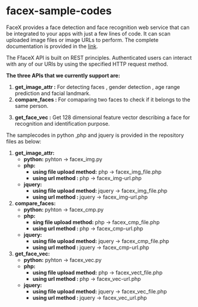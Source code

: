 
<h1> facex-sample-codes </h1>
FaceX provides a face detection and face recognition web service that can be integrated to your apps with just a few lines of code.
It can scan uploaded image files or image URLs to perform. The complete documentation is provided in the <a href="https://documenter.getpostman.com/view/5211511/RWaDYCUN">link</a>.

The FfaceX API is built on REST principles. Authenticated users can interact with any of our URIs by using
the specified HTTP request method.

<strong>The three APIs that we currently support are:</strong>
<ol type="1">
  <strong> <li> get_image_attr :</strong>  For detecting faces , gender detection , age range prediction and facial landmark. 
   </li>
   <li> <strong> compare_faces : </strong> For comaparing two faces to check if it belongs to the same person. </li>

   <strong> <li> get_face_vec :</strong> Get 128 dimensional feature vector describing a face for recognition and identification purpose. </li>
</ol>
The samplecodes in python ,php and jquery is provided in the repository files as below:
<ol type="1">
<strong><li> get_image_attr: </strong>
<ul>
<strong><li> python:</strong> pyhton -> facex_img.py  </li>
   <li> <strong> php:</strong> <ul> <strong><li> using file upload method:</strong> php -> facex_img_file.php </li>
           <li> <strong> using url method        : </strong> php -> facex_img-url.php  </li> </ul> </li>
  <li> <strong>  jquery:</strong> <ul> <strong> <li>  using file upload method: </strong> jquery -> facex_img_file.php </li>
                <li> <strong> using url method        : </strong> jquery -> facex_img-url.php </li> </ul>
 </ul>
</li>
<li>               
<strong>compare_faces:</strong>
<ul>
<li>
   <strong> python: </strong>pyhton -> facex_cmp.py</li>
 <li>  <strong> php:</strong> <ul> <li> <strong>sing file upload method: </strong> php -> facex_cmp_file.php </li>
          <li> <strong> using url method        : </strong> php -> facex_cmp-url.php </li> </ul> </li>
  <li> <strong> jquery: </strong> <ul> <li>  <strong> using file upload method:</strong> jquery -> facex_cmp_file.php</li>
  <li> <strong> using url method        : </strong>jquery -> facex_cmp-url.php</li> </ul> </li>
</ul>
</li>
<li>
<strong> get_face_vec: </strong>
<ul>
<li>
   <strong> python:</strong>  pyhton -> facex_vec.py</li>
  <li> <strong> php:</strong> <ul> <li> <strong> using file upload method:</strong> php -> facex_vect_file.php </li>
        <li>   <strong> using url method        : </strong> php -> facex_vec-url.php </li> </ul> </li>
  <li> <strong> jquery:</strong> <ul> <li>  <strong> using file upload method:</strong> jquery -> facex_vec_file.php </li>
             <li>  <strong> using url method        : </strong>jquery -> facex_vec_url.php </li> </ul> </li>
               
 </li>
           
 </ol>
         
        
